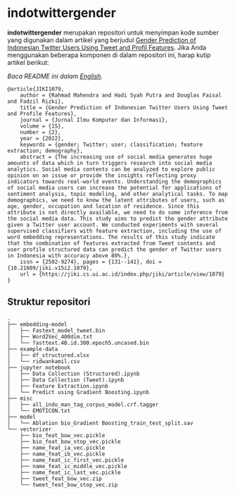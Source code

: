 # indotwittergender
<b>indotwittergender</b> merupakan repositori untuk menyimpan kode sumber yang digunakan dalam artikel yang berjudul <a href="https://jiki.cs.ui.ac.id/index.php/jiki/article/view/1079">Gender Prediction of Indonesian Twitter Users Using Tweet and Profil Features</a>. Jika Anda menggunakan beberapa komponen di dalam repositori ini, harap kutip artikel berikut:

*Baca README ini dalam [English](README.md).*

```
@article{JIKI1079,
	author = {Rahmad Mahendra and Hadi Syah Putra and Douglas Faisal and Fadzil Rizki},
	title = {Gender Prediction of Indonesian Twitter Users Using Tweet and Profile Features},
	journal = {Jurnal Ilmu Komputer dan Informasi},
	volume = {15},
	number = {2},
	year = {2022},
	keywords = {gender; Twitter; user; classification; feature extraction; demography},
	abstract = {The increasing use of social media generates huge amounts of data which in turn triggers research into social media analytics. Social media contents can be analyzed to explore public opinion on an issue or provide the insights reflecting proxy indicators towards real-world events. Understanding the demographics of social media users can increase the potential for applications of sentiment analysis, topic modeling, and other analytical tasks. To map demographics, we need to know the latent attributes of users, such as age, gender, occupation and location of residence. Since this attribute is not directly available, we need to do some inference from the social media data. This study aims to predict the gender attribute given a Twitter user account. We conducted experiments with several supervised classifiers with feature extraction, including the use of word embedding representations. The results of this study indicate that the combination of features extracted from Tweet contents and user profile structured data can predict the gender of Twitter users in Indonesia with accuracy above 80%.},
	issn = {2502-9274},	pages = {131--141},	doi = {10.21609/jiki.v15i2.1079},
	url = {https://jiki.cs.ui.ac.id/index.php/jiki/article/view/1079}
}
```

## Struktur repositori
    .
    ├── embedding-model
    │   ├── Fastext_model_tweet.bin
    │   ├── Word2Vec_400dim.txt
    │   └── fasttext.4B.id.300.epoch5.uncased.bin
    ├── example-data
    │   ├── df_structured.xlsx
    │   └── ridwankamil.csv
    ├── jupyter notebook
    │   ├── Data Collection (Structured).ipynb
    │   ├── Data Collection (Tweet).ipynb
    │   ├── Feature Extraction.ipynb
    │   └── Predict using Gradient Boosting.ipynb
    ├── misc
    │   ├── all_indo_man_tag_corpus_model.crf.tagger
    │   └── EMOTICON.txt
    ├── model
    │   └── Ablation bio_Gradient Boosting_train_test_split.sav
    └── vectorizer
        ├── bio_feat_bow_vec.pickle
        ├── bio_feat_bow_stop_vec.pickle
        ├── name_feat_ia_vec.pickle
        ├── name_feat_ib_vec.pickle
        ├── name_feat_ic_first_vec.pickle
        ├── name_feat_ic_middle_vec.pickle
        ├── name_feat_ic_last_vec.pickle
        ├── tweet_feat_bow_vec.zip
        └── tweet_feat_bow_stop_vec.zip
